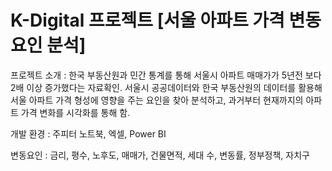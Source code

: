 # K-Digital 프로젝트 [서울 아파트 가격 변동 요인 분석]

프로젝트 소개
: 한국 부동산원과 민간 통계를 통해 서울시 아파트 매매가가 5년전 보다 2배 이상 증가했다는 자료확인. 서울시 공공데이터와 한국 부동산원의 데이터를 활용해 서울 아파트 가격 형성에 영향을 주는 요인을 찾아 분석하고, 과거부터 현재까지의 아파트 가격 변화를 시각화를 통해 함.

 개발 환경
 : 주피터 노트북, 엑셀, Power BI

 변동요인
 : 금리, 평수, 노후도, 매매가, 건물면적, 세대 수, 변동률, 정부정책, 자치구

 

